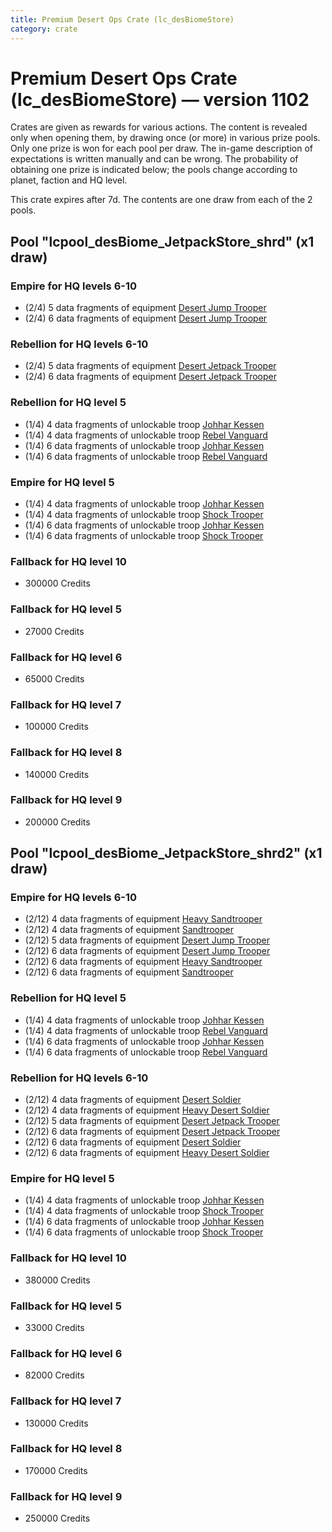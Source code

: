 ```yaml
---
title: Premium Desert Ops Crate (lc_desBiomeStore)
category: crate
---
```


# Premium Desert Ops Crate (lc_desBiomeStore) — version 1102

Crates are given as rewards for various actions. The content is revealed only when opening them, by drawing once (or more) in various prize pools. Only one prize is won for each pool per draw. The in-game description of expectations is written manually and can be wrong. The probability of obtaining one prize is indicated below; the pools change according to planet, faction and HQ level.

This crate expires after 7d. The contents are one draw from each of the 2 pools.

## Pool "lcpool_desBiome_JetpackStore_shrd" (x1 draw)

### Empire for HQ levels 6-10

  * (2/4) 5 data fragments of equipment [Desert Jump Trooper](eqpEmpireSandJumpTrooper)
  * (2/4) 6 data fragments of equipment [Desert Jump Trooper](eqpEmpireSandJumpTrooper)

### Rebellion for HQ levels 6-10

  * (2/4) 5 data fragments of equipment [Desert Jetpack Trooper](eqpRebelSandJetpackTrooper)
  * (2/4) 6 data fragments of equipment [Desert Jetpack Trooper](eqpRebelSandJetpackTrooper)

### Rebellion for HQ level 5

  * (1/4) 4 data fragments of unlockable troop [Johhar Kessen](RebelJohhar)
  * (1/4) 4 data fragments of unlockable troop [Rebel Vanguard](Vanguard)
  * (1/4) 6 data fragments of unlockable troop [Johhar Kessen](RebelJohhar)
  * (1/4) 6 data fragments of unlockable troop [Rebel Vanguard](Vanguard)

### Empire for HQ level 5

  * (1/4) 4 data fragments of unlockable troop [Johhar Kessen](EmpireJohhar)
  * (1/4) 4 data fragments of unlockable troop [Shock Trooper](Shock)
  * (1/4) 6 data fragments of unlockable troop [Johhar Kessen](EmpireJohhar)
  * (1/4) 6 data fragments of unlockable troop [Shock Trooper](Shock)

### Fallback for HQ level 10

  * 300000 Credits

### Fallback for HQ level 5

  * 27000 Credits

### Fallback for HQ level 6

  * 65000 Credits

### Fallback for HQ level 7

  * 100000 Credits

### Fallback for HQ level 8

  * 140000 Credits

### Fallback for HQ level 9

  * 200000 Credits

## Pool "lcpool_desBiome_JetpackStore_shrd2" (x1 draw)

### Empire for HQ levels 6-10

  * (2/12) 4 data fragments of equipment [Heavy Sandtrooper](eqpEmpireHeavySandtrooper)
  * (2/12) 4 data fragments of equipment [Sandtrooper](eqpEmpireSandtrooper)
  * (2/12) 5 data fragments of equipment [Desert Jump Trooper](eqpEmpireSandJumpTrooper)
  * (2/12) 6 data fragments of equipment [Desert Jump Trooper](eqpEmpireSandJumpTrooper)
  * (2/12) 6 data fragments of equipment [Heavy Sandtrooper](eqpEmpireHeavySandtrooper)
  * (2/12) 6 data fragments of equipment [Sandtrooper](eqpEmpireSandtrooper)

### Rebellion for HQ level 5

  * (1/4) 4 data fragments of unlockable troop [Johhar Kessen](RebelJohhar)
  * (1/4) 4 data fragments of unlockable troop [Rebel Vanguard](Vanguard)
  * (1/4) 6 data fragments of unlockable troop [Johhar Kessen](RebelJohhar)
  * (1/4) 6 data fragments of unlockable troop [Rebel Vanguard](Vanguard)

### Rebellion for HQ levels 6-10

  * (2/12) 4 data fragments of equipment [Desert Soldier](eqpRebelSandSoldier)
  * (2/12) 4 data fragments of equipment [Heavy Desert Soldier](eqpRebelHeavySandSoldier)
  * (2/12) 5 data fragments of equipment [Desert Jetpack Trooper](eqpRebelSandJetpackTrooper)
  * (2/12) 6 data fragments of equipment [Desert Jetpack Trooper](eqpRebelSandJetpackTrooper)
  * (2/12) 6 data fragments of equipment [Desert Soldier](eqpRebelSandSoldier)
  * (2/12) 6 data fragments of equipment [Heavy Desert Soldier](eqpRebelHeavySandSoldier)

### Empire for HQ level 5

  * (1/4) 4 data fragments of unlockable troop [Johhar Kessen](EmpireJohhar)
  * (1/4) 4 data fragments of unlockable troop [Shock Trooper](Shock)
  * (1/4) 6 data fragments of unlockable troop [Johhar Kessen](EmpireJohhar)
  * (1/4) 6 data fragments of unlockable troop [Shock Trooper](Shock)

### Fallback for HQ level 10

  * 380000 Credits

### Fallback for HQ level 5

  * 33000 Credits

### Fallback for HQ level 6

  * 82000 Credits

### Fallback for HQ level 7

  * 130000 Credits

### Fallback for HQ level 8

  * 170000 Credits

### Fallback for HQ level 9

  * 250000 Credits